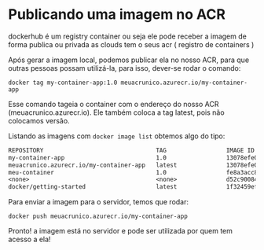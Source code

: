 Publicando uma imagem no ACR
============================

dockerhub é um registry container ou seja ele pode receber a imagem de forma publica ou privada 
as clouds tem o seus acr ( registro de containers )

Após gerar a imagem local, podemos publicar ela no nosso ACR, para que outras pessoas possam utilizá-la, para isso, dever-se rodar o comando:

```docker tag my-container-app:1.0 meuacrunico.azurecr.io/my-container-app```

Esse comando tageia o container com o endereço do nosso ACR (meuacrunico.azurecr.io). Ele também coloca a tag latest, pois não colocamos versão.

Listando as imagens com ```docker image list``` obtemos algo do tipo:

```txt
REPOSITORY                                TAG                 IMAGE ID            CREATED             SIZE
my-container-app                          1.0                 13078efe0b7d        46 hours ago        105MB
meuacrunico.azurecr.io/my-container-app   latest              13078efe0b7d        46 hours ago        105MB
meu-container                             1.0                 fe8a3acc83f6        2 days ago          133MB
<none>                                    <none>              d52c90084304        2 days ago          133MB
docker/getting-started                    latest              1f32459ef038        2 months ago        26.8MB
```

Para enviar a imagem para o servidor, temos que rodar:

```docker push meuacrunico.azurecr.io/my-container-app```

Pronto! a imagem está no servidor e pode ser utilizada por quem tem acesso a ela!
